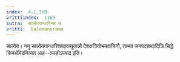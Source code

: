 ```yaml
---
index:  4.1.169
vrittiindex:  1169
sutra:  साल्वेयगान्धारिभ्यां च
vritti:  balamanorama 
---
```


साल्वेय। ननु साल्वेयगान्धारिशब्दावव्युत्पन्नौ देशक्षत्रियोभयवाचिनौ, ताभ्यां जनपदशब्दादिञि सिद्धे किमर्थमिदमित्यत आह--ञ्यङोऽपवाद इति। 

